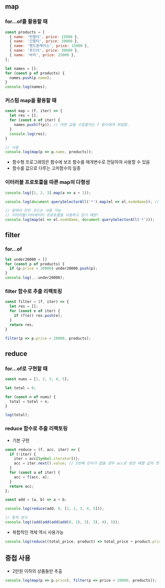 ## map
### for...of를 활용할 때
```js
const products = [
  { name: '반팔티', price: 15000 },
  { name: '긴팔티', price: 20000 },
  { name: '핸드폰케이스', price: 15000 },
  { name: '후드티', price: 30000 },
  { name: '바지', price: 25000 },
];

let names = [];
for (const p of products) {
  names.push(p.name);
}
console.log(names);
```

### 커스텀 map을 활용할 때
```js
const map = (f, iter) => {
  let res = [];
  for (const e of iter) {
    names.push(f(p)); // 어떤 값을 수집할지는 f 함수에게 위임함.
  }
  console.log(res);
}

// 사용
console.log(map(p => p.name, products));
```

* 함수형 프로그래밍은 함수에 보조 함수를 매개변수로 전달하여 사용할 수 있음
* 함수를 값으로 다루는 고차함수의 일종

### 이터러블 프로토콜을 따른 map의 다형성
```js
console.log([1, 2, 3].map(a => a + 1));

console.log(document.querySelectorAll('*').map(el => el.nodeName)); // map 함수가 구현이 안되어있음

// 앞에서 만든 코드는 사용 가능
// 이터러블/이터레이터 프로토콜을 사용하고 있기 때문!
console.log(map(el => el.nodeName, document.querySelectorAll('*')));
```

## filter
### for...of
```js
let under20000 = []
for (const p of products) {
  if (p.price < 20000) under20000.push(p);
}
console.log(...under20000);
```

### filter 함수로 추출 리팩토링
```js
const filter = (f, iter) => {
  let res = [];
  for (const e of iter) {
    if (f(e)) res.push(e);
  }
  return res;
}

filter(p => p.price < 20000, products);
```

## reduce
### for...of로 구현할 때
```js
const nums = [1, 2, 3, 4, 5];

let total = 0;

for (const n of nums) {
  total = total + n;
}

log(total);
```

### reduce 함수로 추출 리팩토링
* 기본 구현
```js
const reduce = (f, acc, iter) => {
  if (!iter) {
    iter = acc[Symbol.iterator]();
    acc = iter.next().value; // 3번째 인자가 없을 경우 acc로 받은 배열 값의 첫 번째 원소를 acc값으로 둠
  }
  for (const a of iter) {
    acc = f(acc, a);
  }
  return acc;
};

const add = (a, b) => a + b;

console.log(reduce(add, 0, [1, 2, 3, 4, 5]));

// 동작 방식
console.log((add(add(add(add(0, 1), 2), 3), 4), 5));
```
* 복합적인 객체 역시 사용가능
```js
console.log(reduce((total_price, product) => total_price + product.price, 0, products));
```

## 중첩 사용
* 2만원 이하의 상품들만 추출
```js
console.log(map(p => p.price), filter(p => price < 20000, products));
```

